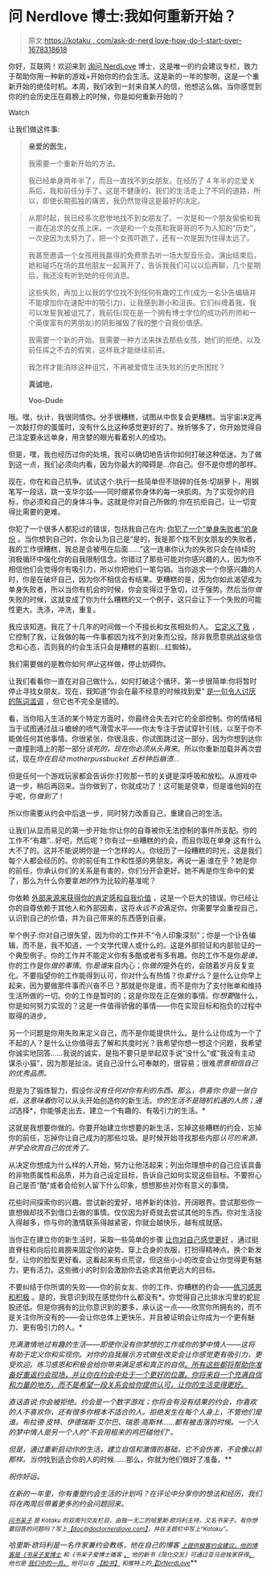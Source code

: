 # 问 Nerdlove 博士:我如何重新开始？

> 原文:[https://kotaku . com/ask-dr-nerd love-how-do-I-start-over-1678318618](https://kotaku.com/ask-dr-nerdlove-how-do-i-start-over-1678318618)

你好，互联网！欢迎来到 [询问 NerdLove](http://kotaku.com/askdrnerdlove) 博士，这是唯一的约会建议专栏，致力于帮助你用一种新的游戏+开始你的约会生活。这是新的一年的黎明，这是一个重新开始的绝佳时机。本周，我们收到一封来自某人的信，他想这么做。当你感觉到你的约会历史压在肩膀上的时候，你是如何重新开始的？

Watch

让我们做这件事:

> **亲爱的医生，**
> 
> 我需要一个重新开始的方法。
> 
> 我已经单身两年半了，而且一直找不到女朋友。在经历了 4 年半的恋爱关系后，我和前任分手了。这是不健康的，我们的生活走上了不同的道路，所以，即使长期孤独的痛苦，我仍然觉得这是最好的决定。

> 从那时起，我已经多次悲惨地找不到女朋友了。一次是和一个朋友偷偷和我一直在追求的女孩上床，一次是和一个女孩和我哥哥的不为人知的“历史”，一次是因为太努力了，把一个女孩吓跑了，还有一次是因为住得太远了。
> 
> 我甚至邀请一个女孩用我赢得的免费票去听一场大型音乐会。演出结束后，她和碰巧在场的其他朋友一起离开了，告诉我我们可以以后再聊，几个星期后，我还没有听到她的任何消息。
> 
> 这些失败，再加上以我的学位找不到任何有趣的工作(成为一名讣告编辑并不能增加你在速配中的吸引力)，让我感到渺小和沮丧。它们纠缠着我，我可以发誓我被诅咒了，我前任(现在是一个拥有博士学位的成功药剂师和一个英俊富有的男朋友)的阴影摧毁了我的整个自我价值感。
> 
> 我需要一个新的开始。我需要一种方法来抹去那些女孩，她们的拒绝，以及前任挥之不去的假笑，这样我才能继续前进。
> 
> 我怎样才能消除这种诅咒，不再被爱情生活失败的历史所困扰？
> 
> **真诚地，**
> 
> **Voo-Dude**

哦。嘿，伙计，我很同情你。分手很糟糕，试图从中恢复会更糟糕。当宇宙决定再一次敲打你的蛋蛋时，没有什么比这种感觉更好的了。挫折够多了，你开始觉得自己注定要永远单身，用贪婪的眼光看着别人的成功。

但是，嘿，我也经历过你的处境，我可以确切地告诉你如何打破这种低迷。为了做到这一点，我们必须向内看，因为你最大的障碍是…你自己。但不是你想的那样。

现在，你在和自己抗争。试试这个:执行一些简单但不琐碎的任务:切胡萝卜，用钢笔写一段话，跳一支华尔兹——同时绷紧你身体的每一块肌肉。为了实现你的目标，你必须和自己的身体斗争。这就是你对自己所做的:你在抗拒自己，让一切变得比需要的更难。

你犯了一个很多人都犯过的错误，包括我自己在内: [你犯了一个“单身失败者”的身份](http://www.doctornerdlove.com/2013/06/power-of-identity/) 。当你想到自己时，你会认为自己是“是的，我是那个找不到女朋友的失败者，我的工作很糟糕，我总是会被甩在后面……”这一连串你认为的失败只会在持续的消极循环中强化你的自我限制信念。你错过了那些可能对你感兴趣的人，因为你不相信他们会觉得你有吸引力，所以你把他们一笔勾销。当你追求一个你感兴趣的人时，你是在破坏自己，因为你不相信会有结果。更糟糕的是，因为你如此渴望成为单身失败者，所以当你有机会的时候，你会变得过于急切，过于强势。然后当你*做*失败的时候，这就变成了你为什么糟糕的又一个例子，这只会让下一个失败的可能性更大。洗涤，冲洗，重复。

我应该知道。我花了十几年的时间做一个不擅长和女孩相处的人。 [它定义了我](http://www.doctornerdlove.com/2012/01/identity-labels-future/) ，它控制了我，让我做的每一件事都因为找不到对象而公投。除非我愿意挑战这些信念和心态，否则我的约会生活只会是糟糕的喜剧(...红蜘蛛)。

我们需要做的是教你如何*停止*这样做，停止妨碍你。

让我们看看你一直在对自己做什么，如何打破这个循环。第一步很简单:你将暂时停止寻找女朋友。现在，我知道“你会在最不经意的时候找到爱” [是一句令人讨厌的陈词滥调](http://www.doctornerdlove.com/2012/12/worst-dating-advice/) ，但它也不完全是错的。

看，当你陷入生活的某个特定方面时，你最终会失去对它的全部控制。你的情绪相当于试图通过战斗蟾蜍的喷气滑雪水平——你太专注于尝试穿针引线，以至于你不能做任何其他事情。你很紧张，你很沮丧，你试图跳过这一部分，因为你想到达你一直撞到墙上的那一部分*该死的，现在你必须从头再来*。所以你重新加载并再次尝试，现在*你在启动 motherpussbucket 五秒钟后崩溃…*

但是任何一个游戏玩家都会告诉你:打败那一节的关键是深呼吸和放松。从游戏中退一步，稍后再回来。当你做到了，你就成功了！这可能是侥幸，但是谁他妈的在乎呢，你*做到了*！

所以你需要从约会中后退一步，同时努力改善自己，重建自己的生活。

让我们从显而易见的第一步开始:你让你的自尊被你无法控制的事件所支配。你的工作不“有趣”...好吧，然后呢？你有过一些糟糕的约会，而且你现在单身:这有什么大不了的。这并不能说明你是一个怎样的人。你经历了一段糟糕的时光，这是我们每个人都会经历的。你的前任有工作和性感的男朋友。再说一遍:谁在乎？她是你的前任，你承认你们的关系是有害的，你们分开会更好。她不再是你生命中的爱了，那么为什么你要拿*她的*作为比较的基准呢？

你依赖 [外部来源来获得你的肯定感和自我价值](http://www.doctornerdlove.com/2013/12/validation/) ，这是一个巨大的错误。你已经让你的自尊依赖于其他人和外部因素，这将*永远不会*满足你。你需要学会重视自己，认识到自己的价值，并为自己带来的东西感到自豪。

举个例子:你对自己很失望，因为你的工作并不“令人印象深刻”；你是一个讣告编辑，而不是，我不知道，一个文学代理人或什么的。这是外部验证和内部验证的一个典型例子。你的工作并不能定义你有多酷或者有多有趣。你的工作不是你*是谁*，你的工作是你*做的事情*。你*是谁*来自内心；你*做的*是外在的，会随着岁月反复变化。不要指望你的工作能得到认可，你对什么有热情？你*爱什么*？是什么让你早上起来，因为要做那件事而兴奋不已？那就是你是谁，而不是你为了支付账单和维持生活所做的一切。你的工作是暂时的；这是你现在正在做的事情。你*想要*做什么，你是如何努力实现的？这是一件值得骄傲的事情——你在实现目标和抱负的过程中取得的进步。

另一个问题是你用失败来定义自己，而不是你能提供什么。是什么让你成为一个了不起的人？是什么让你值得去了解和共度时光？我希望你想一想这个问题，我希望你诚实地回答……我说的诚实，是指不要只是举起双手说“没什么”或“我没有主动谋杀小猫”，因为那是扯淡。说自己没什么可奉献的，很容易；很难*愿意相信自己的优秀品质。*

但是为了锻炼智力，假设你*没有任何对你有利的东西。那么，恭喜你:你是一张白纸，这意味着*你可以从头开始创造你的新生活。*你的生活不是随机机遇的人质；通过*选择*，你能够走出去，建立一个有趣的、有吸引力的生活。*

这就是我想要你做的。你要开始建立你想要的新生活，忘掉这些糟糕的约会，忘掉你的前任，忘掉你让自己成为的那些垃圾。是时候开始寻找那些内部*认可的来源，并学会欣赏自己的优秀了。*

从决定你想成为什么样的人开始，努力让他活起来；列出你理想中的自己应该具备的非物质属性和品质，并为自己设定目标，告诉自己如何实现这些目标。不要担心自己是否“酷”或者会给别人留下什么印象，想想那些对你有意义的事情。

花些时间探索你的兴趣。尝试新的爱好，培养新的体验，开阔眼界。尝试那些你一直想做却找不到借口去做的事情。仅仅因为好奇就去尝试其他的东西。你对生活投入得越多，你与你的激情联系得越紧密，你就会越快乐，越有成就感。

当你正在建立你的新生活时，采取一些简单的步骤 [让你对自己感觉更好](http://www.doctornerdlove.com/2013/03/leveling-up-be-attractive-5-easy-steps/) 。通过挺直脊柱和向后拉肩膀来固定你的姿势。穿上合身的衣服，打扮得精神点。换个新发型，让你的脸型更好看。这看起来有点荒谬，但这些小小的改变会让你觉得更有魅力，更有活力。这些微小的时刻会激励你去追求其他更远大的目标。

不要纠结于你所谓的失败——你的前女友、你的工作、你糟糕的约会——[练习感恩和积极](http://www.doctornerdlove.com/2013/11/five-simple-ways-make-life-better/) 。是的，我意识到现在感觉你什么都没有*。你觉得自己比排水沟里的蛇屁股还低。但是你拥有的比你意识到的要多，承认这一点——欣赏你所拥有的，而不是关注你所没有的——会让你总体上更快乐，并且被证明会让你成为一个更有魅力、更有吸引力的人。*

*充满激情地过有趣的生活——即使你没有你梦想的工作或你的梦中情人——这将有助于定义你和实现你。对你的自我展示方式做些改变会让你感觉更有吸引力，更受欢迎。练习感恩和积极会给你带来满足感和真正的自信[。所有这些都将帮助你准备好重返约会现场，并让你在约会中处于一个更好的位置。你将来自一个充满自信和力量的地方，而不是希望一段关系会给你提供认可，让你的生活变得更好。](http://www.doctornerdlove.com/2014/03/find-true-confidence/)*

*直话直说:你会被拒绝。约会是一个数字游戏；你将会有没有结果的约会，你喜欢的人不喜欢你，还有很多你根本不适合的人。拒绝发生在每个人身上，不管他们是谁。布拉德·皮特、伊德瑞斯·艾尔巴、瑞恩·高斯林……都有被击落的时候。一个人的梦中情人是另一个人的“不会用租来的鸡巴碰他们”。*

*但是，通过重新启动你的生活，建立自信和激情的基础，它不会伤害，不会像以前那样。当你*找到适合你的人的时候……那么，你就为他们做好了准备。**

*祝你好运。*

*在新的一年里，你有重塑约会生活的计划吗？在评论中分享你的想法和经历，我们将在两周后带着更多的约会问题回来。*

*[<small>问书呆子</small>](http://kotaku.com/askdrnerdlove) <small>是 *Kotaku* 的双周刊交友栏目，由独一无二的哈里斯·欧玛利主持，又名书呆子。有你想要回答的问题吗？写上</small>[<small>【doc@doctornerdlove.com】</small>](mailto:doc@doctornerdlove.com)<small>，并在主题栏中写上“Kotaku”。</small>*

*哈里斯·欧玛利是一名作家兼约会教练，他在自己的博客 [<small>*上提供极客约会建议，他的博客是《书呆子爱博士*</small>](http://www.doctornerdlove.com/) <small>*和《书呆子爱博士播客*</small> [<small>*。*</small>](https://kotaku.com/ask-dr-nerdlove-do-women-have-it-easier-in-dating-1596566465) <small>*他的新书《简化交友》可通过亚马逊独家获得*</small>[<small></small>](http://bit.ly/simplifieddating)*[<small>*。*</small>](http://kotaku.com/ask-dr-nerdlove-is-my-relationship-doomed-1666849587) <small>*他也是*</small> [<small>*我们中的一员*</small>](http://oneofus.net/)[<small>*。*</small>](http://kotaku.com/ask-dr-nerdlove-should-i-pretend-to-be-dumb-in-order-1625185712) <small>*他可以在*</small> [<small>*【脸书】*</small>](http://facebook.com/DrNerdLove) <small>*和推特上的*</small>[<small>*【DrNerdLove*</small>](http://twitter.com/DrNerdLove)**